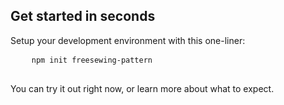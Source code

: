 
## Get started in seconds

Setup your development environment with this one-liner:

<div className="gatsby-highlight">
  <pre className="language-bash">
    <code className="language-bash">npm init freesewing-pattern</code>
  </pre>
</div>

You can try it out right now, or learn more about what to expect.

